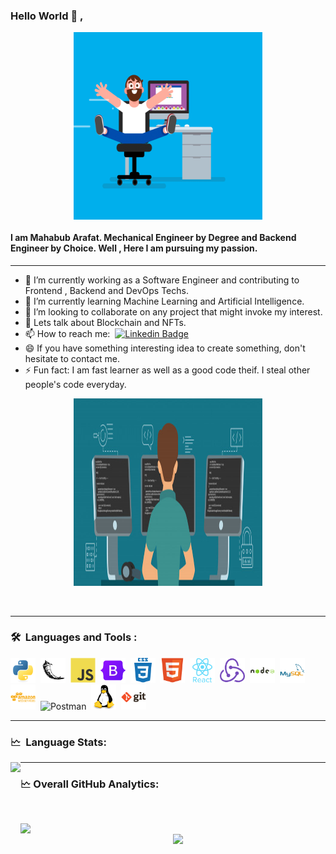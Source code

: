 ### Hello World 👋 ,

<p align="center"><img height="300em" width="60%" align="center" alt="Joyfully_spinngin" src="https://github.com/MahabubArafat/MahabubArafat/blob/main/Images/coding.gif"/></p>

#### I am Mahabub Arafat. Mechanical Engineer by Degree and Backend Engineer by Choice. Well , Here I am pursuing my passion.
---

- 🔭 I’m currently working as a Software Engineer and contributing to Frontend , Backend and DevOps Techs.
- 🌱 I’m currently learning Machine Learning and Artificial Intelligence. 
- 👯 I’m looking to collaborate on any project that might invoke my interest.
- 💬 Lets talk about Blockchain and NFTs.
- 📫 How to reach me:&nbsp; [![Linkedin Badge](https://img.shields.io/badge/-mahabubalamarafat-blue?style=flat&logo=Linkedin&logoColor=white)](https://www.linkedin.com/in/mahabubarafat)
- 😄 If you have something interesting idea to create something, don't hesitate to contact me.
- ⚡ Fun fact: I am fast learner as well as a good code theif. I steal other people's code everyday.
<p align="center"><img height="300em" width="60%" alt="Techs" src="https://github.com/MahabubArafat/MahabubArafat/blob/main/Images/coding3.png"/></p>
<br>

---
### 🛠 &nbsp;Languages and Tools :

<p>
<img src="https://github.com/devicons/devicon/blob/master/icons/python/python-original.svg"  title="Python" alt="Python" width="40" height="40"/>&nbsp;
<img src="https://github.com/devicons/devicon/blob/master/icons/flask/flask-original.svg"  title="Flask" alt="Flask" width="40" height="40"/>&nbsp;
<img src="https://github.com/devicons/devicon/blob/master/icons/javascript/javascript-original.svg" title="JavaScript" alt="JavaScript" width="40" height="40"/>&nbsp;
<img src="https://github.com/devicons/devicon/blob/master/icons/bootstrap/bootstrap-original.svg"  title="Bootstrap" alt="Bootstrap" width="40" height="40"/>&nbsp;
<img src="https://github.com/devicons/devicon/blob/master/icons/css3/css3-plain-wordmark.svg"  title="CSS3" alt="CSS" width="40" height="40"/>&nbsp;
<img src="https://github.com/devicons/devicon/blob/master/icons/html5/html5-original.svg" title="HTML5" alt="HTML" width="40" height="40"/>&nbsp;
<img src="https://github.com/devicons/devicon/blob/master/icons/react/react-original-wordmark.svg" title="React" alt="React" width="40" height="40"/>&nbsp;
<img src="https://github.com/devicons/devicon/blob/master/icons/redux/redux-original.svg" title="Redux" alt="Redux " width="40" height="40"/>&nbsp;
<img src="https://github.com/devicons/devicon/blob/master/icons/nodejs/nodejs-original-wordmark.svg" title="NodeJS" alt="NodeJS" width="40" height="40"/>&nbsp;
<img src="https://github.com/devicons/devicon/blob/master/icons/mysql/mysql-original-wordmark.svg" title="MySQL"  alt="MySQL" width="40" height="40"/>&nbsp;
<img src="https://github.com/devicons/devicon/blob/master/icons/amazonwebservices/amazonwebservices-plain-wordmark.svg" title="AWS" alt="AWS" width="40" height="40"/>&nbsp;
<img src="https://www.vectorlogo.zone/logos/getpostman/getpostman-icon.svg" title="Postman"  alt="Postman" width="40" height="40"/>&nbsp;
<img src="https://github.com/devicons/devicon/blob/master/icons/linux/linux-original.svg"  title="Linux" alt="Linux" width="40" height="40"/>&nbsp;
<img src="https://github.com/devicons/devicon/blob/master/icons/git/git-original-wordmark.svg" title="Git" **alt="Git" width="40" height="40"/>&nbsp;
</p>

---
### 🗠 &nbsp;Language Stats:
<div align="center">
  <img height="180em" style="float:left" src="https://github-readme-stats.vercel.app/api/top-langs/?username=mahabubarafat&layout=compact&theme=vision-friendly-dark"/>
</div>

---

### 🗠 Overall GitHub Analytics:
<p align="center"><img src="https://gpvc.arturio.dev/mahabubarafat" alt=""></p>

<div align="center">
  <img height="180em" style="float:left" src="https://github-readme-stats-eight-theta.vercel.app/api?username=mahabubarafat&show_icons=true&theme=tokyonight&include_all_commits=true&count_private=true"/>
</div>
<br>
<div align="center">
    <img height="200" src="https://github-readme-streak-stats.herokuapp.com/?user=mahabubarafat&show_icons=true&locale=en&layout=compact&theme=tokyonight&line_height=0" />
</div>
    
